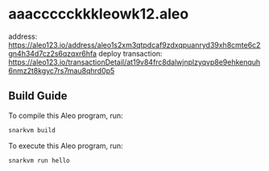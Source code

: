 # aaaccccckkkleowk12.aleo

address: https://aleo123.io/address/aleo1s2xm3qtpdcaf9zdxqpuanryd39xh8cmte6c2gn4h34d7cz2s6qzqxr6hfa
deploy transaction: https://aleo123.io/transactionDetail/at19v84frc8dalwjnplzyqvp8e9ehkenquh6nmz2t8kgyc7rs7mau8qhrd0p5

## Build Guide

To compile this Aleo program, run:
```bash
snarkvm build
```

To execute this Aleo program, run:
```bash
snarkvm run hello
```
